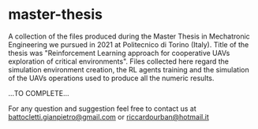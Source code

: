 # master-thesis

A collection of the files produced during the Master Thesis in Mechatronic Engineering we pursued in 2021 at Politecnico di Torino (Italy). Title of the thesis was "Reinforcement Learning approach for cooperative UAVs exploration of critical environments". Files collected here regard the simulation environment creation, the RL agents training and the simulation of the UAVs operations used to produce all the numeric results. 

...TO COMPLETE...

For any question and suggestion feel free to contact us at battocletti.gianpietro@gmail.com or riccardourban@hotmail.it
